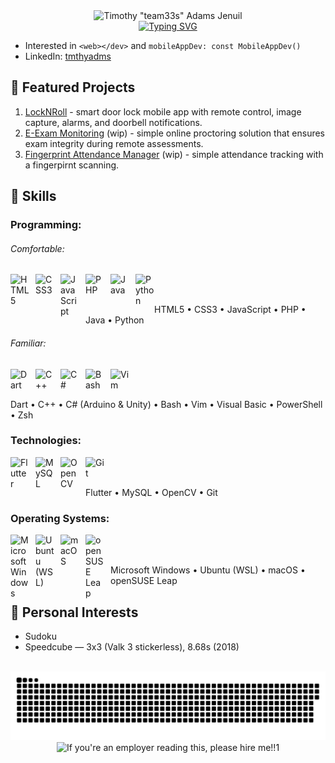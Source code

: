 <div align="center">
  <img alt="Timothy &quot;team33s&quot; Adams Jenuil" src="https://github.com/tmthyadms/tmthyadms/assets/72775553/d929c76c-5a5a-4cf5-b920-6f79f85c4dc1" />
</div>

<div align="center">
  <a href="https://git.io/typing-svg">
    <img src="https://readme-typing-svg.herokuapp.com?font=Fira+Code&duration=3000&pause=300&color=246a73&center=true&vCenter=true&width=705&lines=Final+year+CS+(Bach.)+student;Looking+for+a+6-month+internship+opportunity!" alt="Typing SVG" style="max-width: 100%" />
  </a>
</div>

* Interested in `<web></dev>` and `mobileAppDev: const MobileAppDev()`
* LinkedIn: [tmthyadms](linkedin.com/in/tmthyadms)

## 🌟 Featured Projects
1. [LockNRoll](https://github.com/tmthyadms/locknroll) - smart door lock mobile app with remote control, image capture, alarms, and doorbell notifications.
2. [E-Exam Monitoring]() (wip) -  simple online proctoring solution that ensures exam integrity during remote assessments.
3. [Fingerprint Attendance Manager]() (wip) - simple attendance tracking with a fingerpirnt scanning.

## 🚀 Skills
### Programming:
###### Comfortable:
<img alt="HTML5" align="left" width="30px" style="padding-right: 10px" src="https://cdn.jsdelivr.net/gh/devicons/devicon/icons/html5/html5-original.svg" />
<img alt="CSS3" align="left" width="30px" style="padding-right: 10px" src="https://cdn.jsdelivr.net/gh/devicons/devicon/icons/css3/css3-original.svg" />
<img alt="JavaScript" align="left" width="30px" style="padding-right: 10px" src="https://cdn.jsdelivr.net/gh/devicons/devicon/icons/javascript/javascript-original.svg" />
<img alt="PHP" align="left" width="30px" style="padding-right: 10px;" src="https://cdn.jsdelivr.net/gh/devicons/devicon/icons/php/php-original.svg" />
<img alt="Java" align="left" width="30px" style="padding-right:10px" src="https://cdn.jsdelivr.net/gh/devicons/devicon/icons/java/java-original.svg" />
<img alt="Python" align="left" width="30px" src="https://cdn.jsdelivr.net/gh/devicons/devicon/icons/python/python-original.svg" />
<br />
<br />
<p>HTML5 &bull; CSS3 &bull; JavaScript &bull; PHP &bull; Java &bull; Python</p>

###### Familiar:
<img alt="Dart" align="left" width="30px" style="padding-right: 10px" src="https://cdn.jsdelivr.net/gh/devicons/devicon/icons/dart/dart-original.svg" />
<img alt="C++" align="left" width="30px" style="padding-right: 10px" src="https://cdn.jsdelivr.net/gh/devicons/devicon/icons/cplusplus/cplusplus-original.svg" />
<img alt="C#" align="left" width="30px" style="padding-right: 10px" src="https://cdn.jsdelivr.net/gh/devicons/devicon/icons/csharp/csharp-original.svg" />
<img alt="Bash" align="left" width="30px" style="padding-right: 10px" src="https://cdn.jsdelivr.net/gh/devicons/devicon/icons/bash/bash-original.svg" />
<img alt="Vim" align="left" width="30px" style="padding-right: 10px" src="https://cdn.jsdelivr.net/gh/devicons/devicon/icons/vim/vim-original.svg" />
<br />
<br />
<p>Dart &bull; C++ &bull; C# (Arduino & Unity) &bull; Bash &bull; Vim &bull; Visual Basic &bull; PowerShell &bull; Zsh</p>

### Technologies:
<img alt="Flutter" align="left" width="30px" style="padding-right: 10px" src="https://cdn.jsdelivr.net/gh/devicons/devicon/icons/flutter/flutter-original.svg" />
<img alt="MySQL" align="left" width="30px" style="padding-right: 10px" src="https://cdn.jsdelivr.net/gh/devicons/devicon/icons/mysql/mysql-original.svg" />
<img alt="OpenCV" align="left" width="30px" style="padding-right: 10px" src="https://cdn.jsdelivr.net/gh/devicons/devicon/icons/opencv/opencv-original.svg" />
<img alt="Git" align="left" width="30px" style="padding-right: 10px" src="https://cdn.jsdelivr.net/gh/devicons/devicon/icons/git/git-original.svg" />
<br />
<br />
<p>Flutter &bull; MySQL &bull; OpenCV &bull; Git</p>

### Operating Systems:
<img alt="Microsoft Windows" align="left" width="30px" style="padding-right: 10px" src="https://cdn.jsdelivr.net/gh/devicons/devicon/icons/windows8/windows8-original.svg" />
<img alt="Ubuntu (WSL)" align="left" width="30px" style="padding-right: 10px" src="https://cdn.jsdelivr.net/gh/devicons/devicon/icons/ubuntu/ubuntu-plain.svg" />
<img alt="macOS" align="left" width="30px" style="padding-right: 10px" src="https://cdn.jsdelivr.net/gh/devicons/devicon/icons/apple/apple-original.svg" />
<img alt="openSUSE Leap" align="left" width="30px" style="padding-right: 10px" src="https://cdn.jsdelivr.net/gh/devicons/devicon/icons/opensuse/opensuse-original.svg" />
<br />
<br />
<p>Microsoft Windows &bull; Ubuntu (WSL) &bull; macOS &bull; openSUSE Leap</p>

## 🎨 Personal Interests
* Sudoku
* Speedcube — 3x3 (Valk 3 stickerless), 8.68s (2018)
<br />

<div align="center">
  <img alt="Contribution Snake" src="https://github.com/tmthyadms/tmthyadms/blob/output/github-contribution-grid-snake.svg" />
</div>

<div align="center">
  <img alt="If you're an employer reading this, please hire me!!1" src="https://img.devrant.com/devrant/rant/r_1891126_B7SFP.jpg" />
</div>
